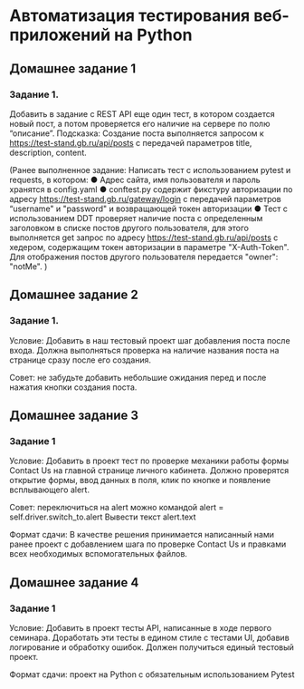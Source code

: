 # Автоматизация тестирования веб-приложений на Python
## Домашнее задание 1
### Задание 1.
Добавить в задание с REST API еще один
тест, в котором создается новый пост,
а потом проверяется его наличие на сервере
по полю “описание”.
Подсказка:
Создание поста выполняется запросом
к https://test-stand.gb.ru/api/posts с передачей
параметров title, description, content.

(Ранее выполненное задание: Написать тест с использованием pytest и requests, в котором:
● Адрес сайта, имя пользователя и пароль хранятся в config.yaml
● conftest.py содержит фикстуру авторизации по адресу
https://test-stand.gb.ru/gateway/login с передачей параметров
“username" и "password" и возвращающей токен авторизации
● Тест с использованием DDT проверяет наличие поста
с определенным заголовком в списке постов другого
пользователя, для этого выполняется get запрос по адресу
https://test-stand.gb.ru/api/posts c хедером, содержащим токен
авторизации в параметре "X-Auth-Token". Для отображения
постов другого пользователя передается "owner": "notMe". )

## Домашнее задание 2
### Задание 1.

Условие: Добавить в наш тестовый проект шаг добавления поста после входа. Должна выполняться проверка на наличие названия поста на странице сразу после его создания.

Совет: не забудьте добавить небольшие ожидания перед и после нажатия кнопки создания поста.

## Домашнее задание 3
### Задание 1

Условие: Добавить в проект тест по проверке механики работы формы Contact Us на главной странице личного кабинета. Должно проверятся открытие формы, ввод данных в поля, клик по кнопке и появление всплывающего alert.

Совет: переключиться на alert можно командой alert = self.driver.switch_to.alert
Вывести текст alert.text

Формат сдачи: В качестве решения принимается написанный нами ранее проект с добавлением шага по проверке Contact Us и правками всех необходимых вспомогательных файлов.

## Домашнее задание 4
### Задание 1

Условие: Добавить в проект тесты API, написанные в ходе первого семинара.
Доработать эти тесты в едином стиле с тестами UI, добавив логирование и обработку ошибок. Должен получиться единый тестовый проект.

Формат сдачи: проект на Python с обязательным использованием Pytest